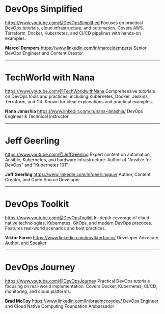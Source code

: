 # DevOps Simplified
https://www.youtube.com/@DevOpsSimplified
Focuses on practical DevOps tutorials, cloud infrastructure, and automation. Covers AWS, Terraform, Docker, Kubernetes, and CI/CD pipelines with hands-on examples.

**Marcel Dempers**
https://www.linkedin.com/in/marceldempers/
Senior DevOps Engineer and Content Creator

---
# TechWorld with Nana
https://www.youtube.com/@TechWorldwithNana
Comprehensive tutorials on DevOps tools and practices, including Kubernetes, Docker, Jenkins, Terraform, and Git. Known for clear explanations and practical examples.

**Nana Janashia**
https://www.linkedin.com/in/nana-janashia/
DevOps Engineer & Technical Instructor

---
# Jeff Geerling
https://www.youtube.com/@JeffGeerling
Expert content on automation, Ansible, Kubernetes, and hardware infrastructure. Author of "Ansible for DevOps" and "Kubernetes 101".

**Jeff Geerling**
https://www.linkedin.com/in/geerlingguy/
Author, Content Creator, and Open Source Developer

---
# DevOps Toolkit
https://www.youtube.com/@DevOpsToolkit
In-depth coverage of cloud-native technologies, Kubernetes, GitOps, and modern DevOps practices. Features real-world scenarios and best practices.

**Viktor Farcic**
https://www.linkedin.com/in/viktorfarcic/
Developer Advocate, Author, and Speaker

---
# DevOps Journey
https://www.youtube.com/@DevOpsJourney
Practical DevOps tutorials focusing on real-world implementation. Covers Docker, Kubernetes, CI/CD, monitoring, and cloud platforms.

**Brad McCoy**
https://www.linkedin.com/in/bradmccoydev/
DevOps Engineer and Cloud Native Computing Foundation Ambassador